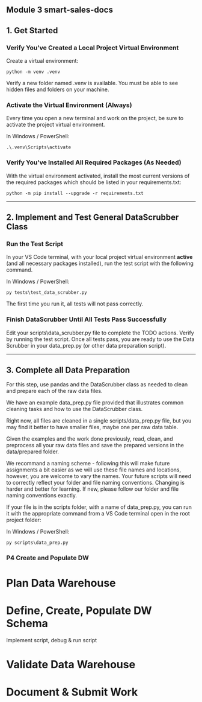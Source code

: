 ## Module 3 smart-sales-docs

## 1. Get Started

### Verify You've Created a Local Project Virtual Environment

Create a virtual environment:
```shell
python -m venv .venv
```

Verify a new folder named .venv is available. You must be able to see hidden files and folders on your machine. 

### Activate the Virtual Environment (Always)

Every time you open a new terminal and work on the project, be sure to activate the project virtual environment. 

In Windows / PowerShell:

```shell
.\.venv\Scripts\activate
```
### Verify You've Installed All Required Packages (As Needed)

With the virtual environment activated, install the most current versions of the required packages which should be listed in your requirements.txt:

```shell
python -m pip install --upgrade -r requirements.txt
```
-----

## 2. Implement and Test General DataScrubber Class

### Run the Test Script

In your VS Code terminal, with your local project virtual environment **active** (and all necessary packages installed),
run the test script with the following command. 

In Windows / PowerShell:

```shell
py tests\test_data_scrubber.py
```

The first time you run it, all tests will not pass correctly. 

### Finish DataScrubber Until All Tests Pass Successfully

Edit your scripts\data_scrubber.py file to complete the TODO actions. Verify by running the test script. 
Once all tests pass, you are ready to use the Data Scrubber in your data_prep.py (or other data preparation script). 

-----

## 3. Complete all Data Preparation

For this step, use pandas and the DataScrubber class as needed to clean and prepare each of the raw data files. 

We have an example data_prep.py file provided that illustrates common cleaning tasks and how to use the DataScrubber class. 

Right now, all files are cleaned in a single scripts/data_prep.py file, but you may find it better to have smaller files, maybe one per raw data table. 

Given the examples and the work done previously, read, clean, and preprocess all your raw data files and save the prepared versions in the data/prepared folder. 

We recommand a naming scheme - following this will make future assignments a bit easier as we will use these file names and locations, 
however, you are welcome to vary the names. Your future scripts will need to correctly reflect your folder and file naming conventions. 
Changing is harder and better for learning. If new, please follow our folder and file naming conventions exactly.

If your file is in the scripts folder, with a name of data_prep.py, you can run it with the appropriate command from a VS Code terminal open in the root project folder:

In Windows / PowerShell:

```shell
py scripts\data_prep.py
```
### P4 Create and Populate DW
# Plan Data Warehouse
# Define, Create, Populate DW Schema
  Implement script, debug & run script
# Validate Data Warehouse
# Document & Submit Work


